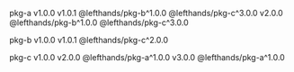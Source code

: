 pkg-a
  v1.0.0
  v1.0.1
    @lefthands/pkg-b^1.0.0
    @lefthands/pkg-c^3.0.0
  v2.0.0
    @lefthands/pkg-b^1.0.0
    @lefthands/pkg-c^3.0.0

pkg-b
  v1.0.0
  v1.0.1
    @lefthands/pkg-c^2.0.0

pkg-c
  v1.0.0
  v2.0.0
    @lefthands/pkg-a^1.0.0
  v3.0.0
    @lefthands/pkg-a^1.0.0